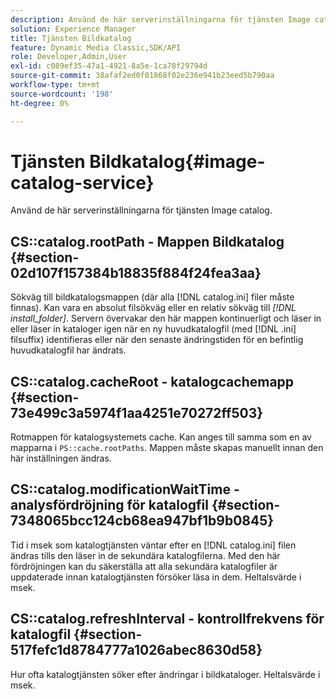 ```yaml
---
description: Använd de här serverinställningarna för tjänsten Image catalog.
solution: Experience Manager
title: Tjänsten Bildkatalog
feature: Dynamic Media Classic,SDK/API
role: Developer,Admin,User
exl-id: c089ef35-47a1-4921-8a5e-1ca78f29794d
source-git-commit: 38afaf2ed0f01868f02e236e941b23eed5b790aa
workflow-type: tm+mt
source-wordcount: '198'
ht-degree: 0%

---
```


# Tjänsten Bildkatalog{#image-catalog-service}

Använd de här serverinställningarna för tjänsten Image catalog.

## CS::catalog.rootPath - Mappen Bildkatalog {#section-02d107f157384b18835f884f24fea3aa}

Sökväg till bildkatalogsmappen (där alla [!DNL catalog.ini] filer måste finnas). Kan vara en absolut filsökväg eller en relativ sökväg till *[!DNL install_folder]*. Servern övervakar den här mappen kontinuerligt och läser in eller läser in kataloger igen när en ny huvudkatalogfil (med [!DNL .ini] filsuffix) identifieras eller när den senaste ändringstiden för en befintlig huvudkatalogfil har ändrats.

## CS::catalog.cacheRoot - katalogcachemapp {#section-73e499c3a5974f1aa4251e70272ff503}

Rotmappen för katalogsystemets cache. Kan anges till samma som en av mapparna i `PS::cache.rootPaths`. Mappen måste skapas manuellt innan den här inställningen ändras.

## CS::catalog.modificationWaitTime - analysfördröjning för katalogfil {#section-7348065bcc124cb68ea947bf1b9b0845}

Tid i msek som katalogtjänsten väntar efter en [!DNL catalog.ini] filen ändras tills den läser in de sekundära katalogfilerna. Med den här fördröjningen kan du säkerställa att alla sekundära katalogfiler är uppdaterade innan katalogtjänsten försöker läsa in dem. Heltalsvärde i msek.

## CS::catalog.refreshInterval - kontrollfrekvens för katalogfil {#section-517fefc1d8784777a1026abec8630d58}

Hur ofta katalogtjänsten söker efter ändringar i bildkataloger. Heltalsvärde i msek.
